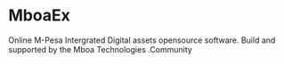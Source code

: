 # MboaEx
Online M-Pesa Intergrated Digital assets opensource software. Build and supported by the Mboa Technologies .Community 

